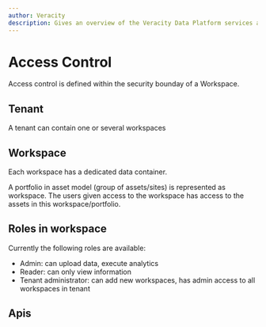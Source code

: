 ```yaml
---
author: Veracity
description: Gives an overview of the Veracity Data Platform services and related components.
---
```


# Access Control
Access control is defined within the security bounday of a Workspace.

## Tenant
A tenant can contain one or several workspaces

## Workspace
Each workspace has a dedicated data container.

A portfolio in asset model (group of assets/sites) is represented as workspace. The users given access to the workspace has access to the assets in this workspace/portfolio.

## Roles in workspace
Currently the following roles are available:
* Admin: can upload data, execute analytics
* Reader: can only view information
* Tenant administrator: can add new workspaces, has admin access to all workspaces in tenant

## Apis
